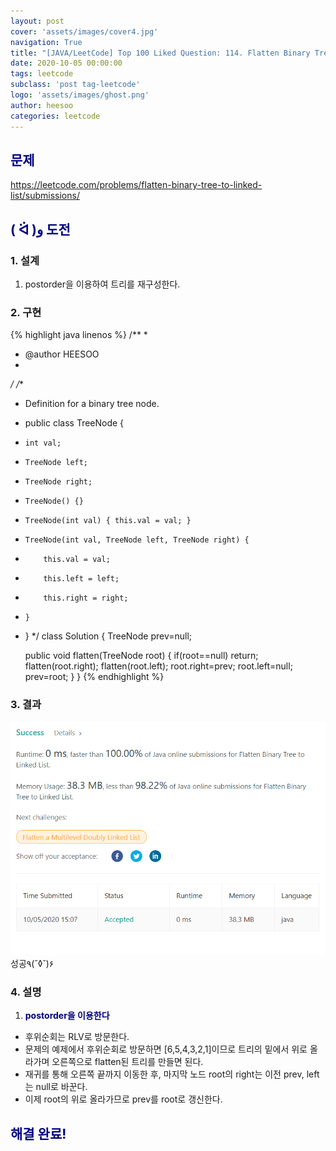 ```yaml
---
layout: post
cover: 'assets/images/cover4.jpg'
navigation: True
title: "[JAVA/LeetCode] Top 100 Liked Question: 114. Flatten Binary Tree to Linked List"
date: 2020-10-05 00:00:00
tags: leetcode
subclass: 'post tag-leetcode'
logo: 'assets/images/ghost.png'
author: heesoo
categories: leetcode
---
```

## <span style="color:navy">문제</span>
<https://leetcode.com/problems/flatten-binary-tree-to-linked-list/submissions/>

## <span style="color:navy">( ᐛ )و 도전</span>

### 1. 설계
1. postorder을 이용하여 트리를 재구성한다.

### 2. 구현 
{% highlight java linenos %}
/**
 *
 * @author HEESOO
 *
 */
/**
 * Definition for a binary tree node.
 * public class TreeNode {
 *     int val;
 *     TreeNode left;
 *     TreeNode right;
 *     TreeNode() {}
 *     TreeNode(int val) { this.val = val; }
 *     TreeNode(int val, TreeNode left, TreeNode right) {
 *         this.val = val;
 *         this.left = left;
 *         this.right = right;
 *     }
 * }
 */
class Solution {
    TreeNode prev=null;
    
    public void flatten(TreeNode root) {
        if(root==null) return;
        flatten(root.right);
        flatten(root.left);
        root.right=prev;
        root.left=null;
        prev=root;
    }
}
{% endhighlight %}

### 3. 결과
![실행결과](./assets/images/201005_2.PNG)
성공٩(˘◊˘)۶   

### 4. 설명
1. **<span style="color:navy">postorder을 이용한다</span>**
- 후위순회는 RLV로 방문한다.
- 문제의 예제에서 후위순회로 방문하면 [6,5,4,3,2,1]이므로 트리의 밑에서 위로 올라가며 오른쪽으로 flatten된 트리를 만들면 된다.
- 재귀를 통해 오른쪽 끝까지 이동한 후, 마지막 노드 root의 right는 이전 prev, left는 null로 바꾼다.
- 이제 root의 위로 올라가므로 prev를 root로 갱신한다.
  
## <span style="color:navy">해결 완료!</span>
